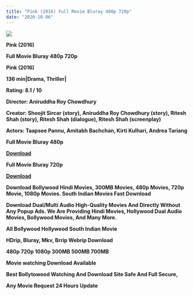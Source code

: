 ```yaml
---
title: "Pink (2016) Full Movie Bluray 480p 720p"
date: "2020-10-06"
---
```


[**![](https://1.bp.blogspot.com/-zZ3v1075p7Q/X3sK7x95JyI/AAAAAAAAEyY/gYyM3k1ntvcatihq_zZ5s8CVVZLi4avtgCLcBGAsYHQ/s16000/images{2deb609f52c527dc8b4fbab26c6d0bae2964b23de7178cabf97238dc1868ff55}252823{2deb609f52c527dc8b4fbab26c6d0bae2964b23de7178cabf97238dc1868ff55}2529.jpg)**](https://1.bp.blogspot.com/-zZ3v1075p7Q/X3sK7x95JyI/AAAAAAAAEyY/gYyM3k1ntvcatihq_zZ5s8CVVZLi4avtgCLcBGAsYHQ/s640/images{2deb609f52c527dc8b4fbab26c6d0bae2964b23de7178cabf97238dc1868ff55}252823{2deb609f52c527dc8b4fbab26c6d0bae2964b23de7178cabf97238dc1868ff55}2529.jpg)

 **Pink (2016)**

**Full Movie Bluray 480p 720p** 

**Pink (2016)**

**136 min|Drama, Thriller|**

**Rating: 8.1 / 10** 

**Director: Aniruddha Roy Chowdhury**

**Creator: Shoojit Sircar (story), Aniruddha Roy Chowdhury (story), Ritesh Shah (story), Ritesh Shah (dialogue), Ritesh Shah (screenplay)**

**Actors: Taapsee Pannu, Amitabh Bachchan, Kirti Kulhari, Andrea Tariang**

 **Full Movie Bluray 480p** 

**[Download](https://earningkarlo.blogspot.com/2020/07/100-trusted-url-shortener-sites-no.html#?o=6d75d400292cb58026eff871010da62f78119018a890eda9442b7fb31825bc96631e912d2719c068)** 

 **Full Movie Bluray 720p** 

**[Download](https://topkiearning.blogspot.com/2020/07/100-trusted-url-shortener-sites-no.html#?o=652db6383259f9bd72c37541918565fae987808de5d17c3f8996a79a75254809db80cde074c1ad8a)** 

 **Download Bollywood Hindi Movies, 300MB Movies, 480p Movies, 720p Movie, 1080p Movies. South Indian Movies Fast Download**

**Download Dual/Multi Audio High-Quality Movies And Directly Without Any Popup Ads. We Are Providing Hindi Movies, Hollywood Dual Audio Movies, Bollywood Movies, And Many More.**

**All Bollywood Hollywood South Indian Movie**

**HDrip, Bluray, Mkv, Brrip Webrip Download**

**480p 720p 1080p 300MB 500MB 700MB**

**Movie watching Download Available**

 **Best Bollytowood Watching And Download Site Safe And Full Secure,**

 **Any Movie Request 24 Hours Update**
